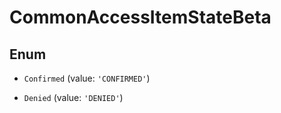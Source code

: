 # CommonAccessItemStateBeta

## Enum


* `Confirmed` (value: `'CONFIRMED'`)

* `Denied` (value: `'DENIED'`)

